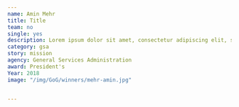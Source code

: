 ```yaml
---
name: Amin Mehr
title: Title
team: no
single: yes
description: Lorem ipsum dolor sit amet, consectetur adipiscing elit, sed do eiusmod tempor incididunt ut labore et dolore magna aliqua.
category: gsa
story: mission
agency: General Services Administration
award: President's
Year: 2018
image: "/img/GoG/winners/mehr-amin.jpg"


---
```

